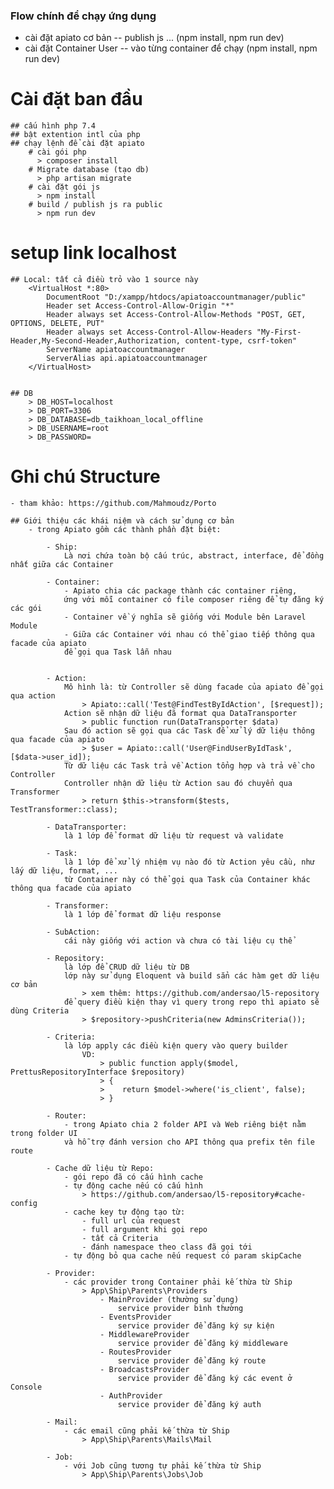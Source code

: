 ### Flow chính để chạy ứng dụng
  - cài đặt apiato cơ bản
    -- publish js ... (npm install, npm run dev)
  - cài đặt Container User
    -- vào từng container để chạy (npm install, npm run dev)

# Cài đặt ban đầu
    ## cấu hình php 7.4
    ## bật extention intl của php
    ## chạy lệnh để cài đặt apiato
        # cài gói php
          > composer install
        # Migrate database (tạo db)
          > php artisan migrate
        # cài đặt gói js  
          > npm install
        # build / publish js ra public
          > npm run dev

# setup link localhost
    ## Local: tất cả điều trỏ vào 1 source này
        <VirtualHost *:80>
            DocumentRoot "D:/xampp/htdocs/apiatoaccountmanager/public"
            Header set Access-Control-Allow-Origin "*"
            Header always set Access-Control-Allow-Methods "POST, GET, OPTIONS, DELETE, PUT"
            Header always set Access-Control-Allow-Headers "My-First-Header,My-Second-Header,Authorization, content-type, csrf-token"
            ServerName apiatoaccountmanager
            ServerAlias api.apiatoaccountmanager
        </VirtualHost>


    ## DB
        > DB_HOST=localhost
        > DB_PORT=3306
        > DB_DATABASE=db_taikhoan_local_offline
        > DB_USERNAME=root
        > DB_PASSWORD=

# Ghi chú Structure
    - tham khảo: https://github.com/Mahmoudz/Porto

    ## Giới thiệu các khái niệm và cách sử dụng cơ bản
        - trong Apiato gồm các thành phần đặt biệt:

            - Ship:
                Là nơi chứa toàn bộ cấu trúc, abstract, interface, để đồng nhất giữa các Container

            - Container:
                - Apiato chia các package thành các container riêng, 
                ứng với mỗi container có file composer riêng để tự đăng ký các gói
                - Container về ý nghĩa sẽ giống với Module bên Laravel Module
                - Giữa các Container với nhau có thể giao tiếp thông qua facade của apiato
                để gọi qua Task lẫn nhau


            - Action: 
                Mô hình là: từ Controller sẽ dùng facade của apiato để gọi qua action
                    > Apiato::call('Test@FindTestByIdAction', [$request]);
                Action sẽ nhận dữ liệu đã format qua DataTransporter
                    > public function run(DataTransporter $data)
                Sau đó action sẽ gọi qua các Task để xử lý dữ liệu thông qua facade của apiato
                    > $user = Apiato::call('User@FindUserByIdTask', [$data->user_id]);
                Từ dữ liệu các Task trả về Action tổng hợp và trả về cho Controller
                Controller nhận dữ liệu từ Action sau đó chuyển qua Transformer 
                    > return $this->transform($tests, TestTransformer::class);

            - DataTransporter:
                là 1 lớp để format dữ liệu từ request và validate

            - Task:
                là 1 lớp để xử lý nhiệm vụ nào đó từ Action yêu cầu, như lấy dữ liệu, format, ...
                từ Container này có thể gọi qua Task của Container khác thông qua facade của apiato
            
            - Transformer:
                là 1 lớp để format dữ liệu response

            - SubAction:
                cái này giống với action và chưa có tài liệu cụ thể

            - Repository:
                là lớp để CRUD dữ liệu từ DB
                lớp này sử dụng Eloquent và build sẳn các hàm get dữ liệu cơ bản
                    > xem thêm: https://github.com/andersao/l5-repository
                để query điều kiện thay vì query trong repo thì apiato sẽ dùng Criteria
                    > $repository->pushCriteria(new AdminsCriteria());

            - Criteria:
                là lớp apply các điều kiện query vào query builder
                    VD:
                        > public function apply($model, PrettusRepositoryInterface $repository)
                        > {
                        >    return $model->where('is_client', false);
                        > }
            
            - Router:
                - trong Apiato chia 2 folder API và Web riêng biệt nằm trong folder UI
                và hỗ trợ đánh version cho API thông qua prefix tên file route

            - Cache dữ liệu từ Repo:
                - gói repo đã có cấu hình cache
                - tự động cache nếu có cấu hình
                    > https://github.com/andersao/l5-repository#cache-config
                - cache key tự động tạo từ:
                    - full url của request
                    - full argument khi gọi repo
                    - tất cả Criteria
                    - đánh namespace theo class đã gọi tới
                - tự động bỏ qua cache nếu request có param skipCache
            
            - Provider:
                - các provider trong Container phải kế thừa từ Ship
                    > App\Ship\Parents\Providers
                        - MainProvider (thường sử dụng)
                            service provider bình thường
                        - EventsProvider
                            service provider để đăng ký sự kiện
                        - MiddlewareProvider
                            service provider để đăng ký middleware
                        - RoutesProvider
                            service provider để đăng ký route
                        - BroadcastsProvider
                            service provider để đăng ký các event ở Console
                        - AuthProvider
                            service provider để đăng ký auth

            - Mail:
                - các email cũng phải kế thừa từ Ship
                    > App\Ship\Parents\Mails\Mail
            
            - Job:
                - với Job cũng tương tự phải kế thừa từ Ship
                    > App\Ship\Parents\Jobs\Job
